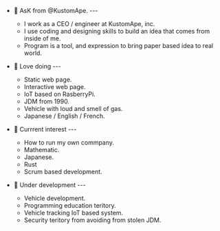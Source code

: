 - 👋 AsK from @KustomApe. ---
  - I work as a CEO / engineer at KustomApe, inc.
  - I use coding and designing skills to build an idea that comes from inside of me.
  - Program is a tool, and expression to bring paper based idea to real world.

- 👀 Love doing ---
  - Static web page.
  - Interactive web page.
  - IoT based on RasberryPi.
  - JDM from 1990.
  - Vehicle with loud and smell of gas.
  - Japanese / English / French.

- 🌱 Currrent interest ---
  - How to run my own commpany.
  - Mathematic.
  - Japanese.
  - Rust
  - Scrum based development.

- 💞️ Under development ---
  - Vehicle development.
  - Programming education teritory.
  - Vehicle tracking IoT based system.
  - Security teritory from avoiding from stolen JDM.

<!---
KustomApe/KustomApe is a ✨ special ✨ repository because its `README.md` (this file) appears on your GitHub profile.
You can click the Preview link to take a look at your changes.
--->
